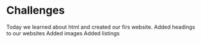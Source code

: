 # Challenges
Today we learned about html and created our firs website.
Added headings to our websites
Added images
Added listings
